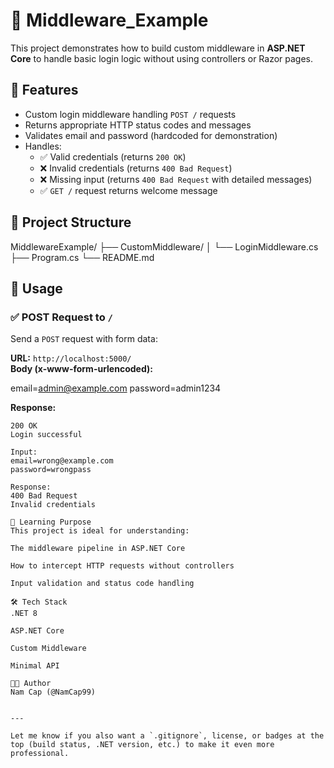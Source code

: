 # 🧩 Middleware_Example

This project demonstrates how to build custom middleware in **ASP.NET Core** to handle basic login logic without using controllers or Razor pages.

## 🔧 Features

- Custom login middleware handling `POST /` requests
- Returns appropriate HTTP status codes and messages
- Validates email and password (hardcoded for demonstration)
- Handles:
  - ✅ Valid credentials (returns `200 OK`)
  - ❌ Invalid credentials (returns `400 Bad Request`)
  - ❌ Missing input (returns `400 Bad Request` with detailed messages)
  - ✅ `GET /` request returns welcome message

## 📂 Project Structure

MiddlewareExample/
├── CustomMiddleware/
│ └── LoginMiddleware.cs
├── Program.cs
└── README.md


## 📮 Usage

### ✅ POST Request to `/`

Send a `POST` request with form data:

**URL:** `http://localhost:5000/`  
**Body (x-www-form-urlencoded):**

email=admin@example.com
password=admin1234

**Response:**
```http
200 OK
Login successful

Input:
email=wrong@example.com
password=wrongpass

Response:
400 Bad Request
Invalid credentials

🧠 Learning Purpose
This project is ideal for understanding:

The middleware pipeline in ASP.NET Core

How to intercept HTTP requests without controllers

Input validation and status code handling

🛠️ Tech Stack
.NET 8

ASP.NET Core

Custom Middleware

Minimal API

👨‍💻 Author
Nam Cap (@NamCap99)


---

Let me know if you also want a `.gitignore`, license, or badges at the top (build status, .NET version, etc.) to make it even more professional.
